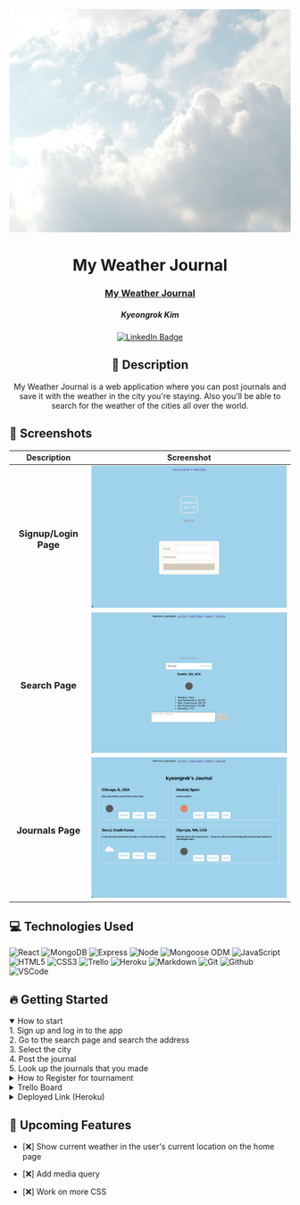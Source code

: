 <div id="header" align="center">

  <img src="public/img/weather.jpg" width="800" height="400">

</div>

  <div id="description" align="center">

# My Weather Journal

### [My Weather Journal](https://my-tennis-tournament.herokuapp.com/)

##### Kyeongrok Kim

[![LinkedIn Badge](https://img.shields.io/badge/-@Kyeongrok-blue?style=flat&logo=Linkedin&logoColor=black)](https://www.linkedin.com/in/kyeongrok-kim-dev/)

## :pencil: Description

My Weather Journal is a web application where you can post journals and save it with the weather in the city you're staying. Also you'll be able to search for the weather of the cities all over the world.

  </div>

## :camera_flash: Screenshots

|              Description              | Screenshot                                       |
| :-----------------------------------: | ------------------------------------------------ |
|      <h3>Signup/Login Page</h3>       | <img src="public/img/login.png" width="700"/>    |
|  <h3 align="center">Search Page</h3>  | <img src="public/img/search.png" width="700"/>   |
| <h3 align="center">Journals Page</h3> | <img src="public/img/journals.png" width="700"/> |

## :computer: Technologies Used

![React](https://img.shields.io/badge/-React-05122A?style=flat&logo=react)
![MongoDB](https://img.shields.io/badge/-MongoDB-05122A?style=flat&logo=mongodb)
![Express](https://img.shields.io/badge/-Express-05122A?style=flat&logo=express)
![Node](https://img.shields.io/badge/-Node.js-05122A?style=flat&logo=node.js)
![Mongoose ODM](https://img.shields.io/badge/-Mongoose_ODM-05122A?style=flat&logo=mongodb)
![JavaScript](https://img.shields.io/badge/-JavaScript-05122A?style=flat&logo=javascript)
![HTML5](https://img.shields.io/badge/-HTML5-05122A?style=flat&logo=html5)
![CSS3](https://img.shields.io/badge/-CSS-05122A?style=flat&logo=css3)
![Trello](https://img.shields.io/badge/-Trello-05122A?style=flat&logo=trello)
![Heroku](https://img.shields.io/badge/-Heroku-05122A?style=flat&logo=heroku)
![Markdown](https://img.shields.io/badge/-Markdown-05122A?style=flat&logo=markdown)
![Git](https://img.shields.io/badge/-Git-05122A?style=flat&logo=git)
![Github](https://img.shields.io/badge/-GitHub-05122A?style=flat&logo=github)
![VSCode](https://img.shields.io/badge/-VS_Code-05122A?style=flat&logo=visualstudio)

## :fire: Getting Started

<details open>
  <summary> How to start </summary>
    1. Sign up and log in to the app<br>
    2. Go to the search page and search the address<br>
    3. Select the city<br>
    4. Post the journal<br>
    5. Look up the journals that you made
</details>

<details>
  <summary> How to Register for tournament </summary>
    1. Log in with a Google account.<br>
    2. Register your information to the web app.<br>
    3. Click tournaments and choose the tournament you want to register.<br>
    4. In tournament details page, click register here button.
</details>

<details>
  <summary> Trello Board </summary>
  <a href="https://trello.com/b/meCtfzNV/project4"
    > https://trello.com/b/meCtfzNV/project4 </a
  >
</details>

<details>
  <summary> Deployed Link (Heroku) </summary>
  <a href="https://my-tennis-tournament.herokuapp.com/"
    > https://my-tennis-tournament.herokuapp.com/ </a
  >
</details>

## :satellite: Upcoming Features

-   [:x:] Show current weather in the user's current location on the home page

-   [:x:] Add media query

-   [:x:] Work on more CSS
